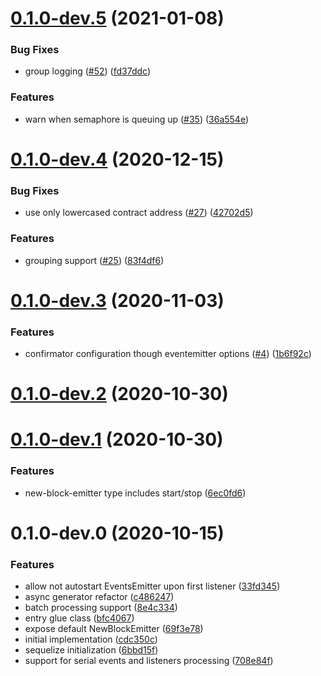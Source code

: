 <a name="0.1.0-dev.5"></a>
# [0.1.0-dev.5](https://github.com/rsksmart/web3-events/compare/v0.1.0-dev.4...v0.1.0-dev.5) (2021-01-08)


### Bug Fixes

* group logging ([#52](https://github.com/rsksmart/web3-events/issues/52)) ([fd37ddc](https://github.com/rsksmart/web3-events/commit/fd37ddc))


### Features

* warn when semaphore is queuing up ([#35](https://github.com/rsksmart/web3-events/issues/35)) ([36a554e](https://github.com/rsksmart/web3-events/commit/36a554e))



<a name="0.1.0-dev.4"></a>
# [0.1.0-dev.4](https://github.com/rsksmart/web3-events/compare/v0.1.0-dev.3...v0.1.0-dev.4) (2020-12-15)


### Bug Fixes

* use only lowercased contract address ([#27](https://github.com/rsksmart/web3-events/issues/27)) ([42702d5](https://github.com/rsksmart/web3-events/commit/42702d5))


### Features

* grouping support ([#25](https://github.com/rsksmart/web3-events/issues/25)) ([83f4df6](https://github.com/rsksmart/web3-events/commit/83f4df6))



<a name="0.1.0-dev.3"></a>
# [0.1.0-dev.3](https://github.com/rsksmart/web3-events/compare/v0.1.0-dev.2...v0.1.0-dev.3) (2020-11-03)


### Features

* confirmator configuration though eventemitter options ([#4](https://github.com/rsksmart/web3-events/issues/4)) ([1b6f92c](https://github.com/rsksmart/web3-events/commit/1b6f92c))



<a name="0.1.0-dev.2"></a>
# [0.1.0-dev.2](https://github.com/rsksmart/web3-events/compare/v0.1.0-dev.1...v0.1.0-dev.2) (2020-10-30)



<a name="0.1.0-dev.1"></a>
# [0.1.0-dev.1](https://github.com/rsksmart/web3-events/compare/v0.1.0-dev.0...v0.1.0-dev.1) (2020-10-30)


### Features

* new-block-emitter type includes start/stop ([6ec0fd6](https://github.com/rsksmart/web3-events/commit/6ec0fd6))



<a name="0.1.0-dev.0"></a>
# 0.1.0-dev.0 (2020-10-15)


### Features

* allow not autostart EventsEmitter upon first listener ([33fd345](https://github.com/rsksmart/web3-events/commit/33fd345))
* async generator refactor ([c486247](https://github.com/rsksmart/web3-events/commit/c486247))
* batch processing support ([8e4c334](https://github.com/rsksmart/web3-events/commit/8e4c334))
* entry glue class ([bfc4067](https://github.com/rsksmart/web3-events/commit/bfc4067))
* expose default NewBlockEmitter ([69f3e78](https://github.com/rsksmart/web3-events/commit/69f3e78))
* initial implementation ([cdc350c](https://github.com/rsksmart/web3-events/commit/cdc350c))
* sequelize initialization ([6bbd15f](https://github.com/rsksmart/web3-events/commit/6bbd15f))
* support for serial events and listeners processing ([708e84f](https://github.com/rsksmart/web3-events/commit/708e84f))



